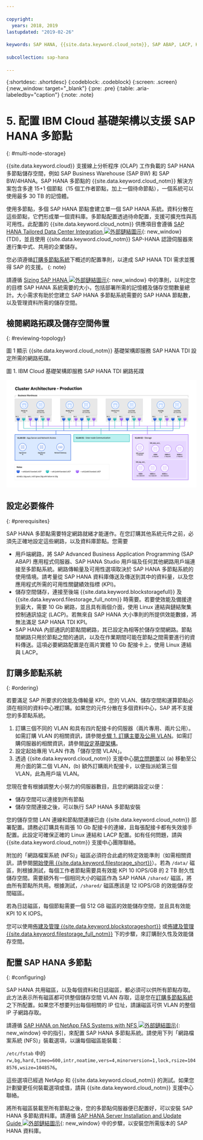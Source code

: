 ```yaml
---

copyright:
  years: 2018, 2019
lastupdated: "2019-02-26"

keywords: SAP HANA, {{site.data.keyword.cloud_notm}}, SAP ABAP, LACP, KPIs,VLANs

subcollection: sap-hana

---
```


{:shortdesc: .shortdesc}
{:codeblock: .codeblock}
{:screen: .screen}
{:new_window: target="_blank"}
{:pre: .pre}
{:table: .aria-labeledby="caption"}
{:note: .note}

# 5. 配置 IBM Cloud 基礎架構以支援 SAP HANA 多節點
{: #multi-node-storage}

{{site.data.keyword.cloud}} 支援線上分析程序 (OLAP) 工作負載的 SAP HANA 多節點儲存空間，例如 SAP Business Warehouse (SAP BW) 和 SAP BW/4HANA。SAP HANA 多節點的 {{site.data.keyword.cloud_notm}} 解決方案包含多達 15+1 個節點（15 個工作者節點，加上一個待命節點），一個系統可以使用最多 30 TB 的記憶體。

使用多節點，多個 SAP HANA 節點會建立單一個 SAP HANA 系統。資料分散在這些節點，它們形成單一個資料庫。多節點配置透過待命配置，支援可擴充性與高可用性。此配置的 {{site.data.keyword.cloud_notm}} 供應項目會遵循 [SAP HANA Tailored Data Center Integration ![外部鏈結圖示](../../icons/launch-glyph.svg "外部鏈結圖示")](https://blogs.saphana.com/2015/02/18/sap-hana-tailored-data-center-integration-tdi-overview/){: new_window} (TDI)，並且使用 {{site.data.keyword.cloud_notm}} SAP-HANA 認證伺服器來進行集中式、共用的企業儲存。

您必須遵循[訂購多節點系統](#ordering)下概述的配置準則，以達成 SAP HANA TDI 需求並獲得 SAP 的支援。
{: note}

請遵循 [Sizing SAP HANA ![外部鏈結圖示](../../icons/launch-glyph.svg "外部鏈結圖示")](https://help.sap.com/viewer/eb3777d5495d46c5b2fa773206bbfb46/2.0.00/en-US/d4a122a7bb57101493e3f5ca08e6b039.html){: new_window} 中的準則，以判定您的目標 SAP HANA 系統需要的大小，包括部署所需的記憶體及儲存空間數量總計。大小需求有助於您建立 SAP HANA 多節點系統需要的 SAP HANA 節點數，以及管理資料所需的儲存空間。

## 檢閱網路拓蹼及儲存空間佈置
{: #reviewing-topology}

圖 1 顯示 {{site.data.keyword.cloud_notm}} 基礎架構即服務 SAP HANA TDI 設定所需的網路拓蹼。

圖 1. IBM Cloud 基礎架構即服務 SAP HANA TDI 網路拓蹼

![圖 1. IBM Cloud 基礎架構即服務 SAP HANA TDI 網路拓蹼](/images/SAP-BW.png "IBM Cloud 基礎架構即服務 SAP HANA TDI 網路拓蹼")

## 設定必要條件
{: #prerequisites}

SAP HANA 多節點需要特定網路就緒才能運作。在您訂購其他系統元件之前，必須先正確地設定這些網路，以及資料庫節點。您需要
* 用戶端網路，將 SAP Advanced Business Application Programming (SAP ABAP) 應用程式伺服器、SAP HANA Studio 用戶端及任何其他網路用戶端連接至多節點系統。網路傳輸量及可用性選項取決於 SAP HANA 多節點系統的使用情境。請考量從 SAP HANA 資料庫傳送及傳送到其中的資料量，以及您應用程式所需的可用性關鍵績效指標 (KPI)。
* 儲存空間儲存，連接至後端 {{site.data.keyword.blockstoragefull}} 及 {{site.data.keyword.filestorage_full_notm}} 時需要。若要使效能及備援達到最大，需要 10 Gb 網路，並且具有兩個介面，使用 Linux 連結與鏈結聚集控制通訊協定 (LACP)。若無來自 SAP HANA 大小準則的所提供效能數據，將無法滿足 SAP HANA TDI KPI。
* SAP HANA 內部通訊的節點間網路，其已設定為相等於儲存空間網路。節點間網路只用於節點之間的通訊，以及在作業期間可能在節點之間需要進行的資料傳送。這項必要網路配置是在兩片實體 10 Gb 配接卡上，使用 Linux 連結與 LACP。

## 訂購多節點系統
{: #ordering}

若要滿足 SAP 所要求的效能及傳輸量 KPI，您的 VLAN、儲存空間和運算節點必須在相同的資料中心裡訂購。如果您的元件分散在多個資料中心，SAP 將不支援您的多節點系統。

1. 訂購三個不同的 VLAN 和具有四片配接卡的伺服器（兩片專用、兩片公用）。如需訂購 VLAN 的相關資訊，請參閱[步驟 1. 訂購主要及公用 VLAN](/docs/infrastructure/virtualization?topic=Virtualization-advanced-single-site-vmware-reference-architecture#step-1-ordering-primary-public-and-private-vlans)。如需訂購伺服器的相關資訊，請參閱[設定基礎架構](/docs/infrastructure/sap-hana?topic=sap-hana-set_up_infrastructure#set_up_infrastructure#set_up_infrastructure)。
2. 設定起始專用 VLAN 作為「儲存空間 VLAN」。
3. 透過 {{site.data.keyword.cloud_notm}} 支援中心[開立問題單](/docs/get-support?topic=get-support-open-case#open-case)以 (a) 移動至公用介面的第二個 VLAN，(b) 額外訂購兩片配接卡，以便指派給第三個 VLAN，此為用戶端 VLAN。

您現在會有根據調整大小努力的伺服器數目，且您的網路設定以便：
* 儲存空間可以連接到所有節點
* 儲存空間連接之後，可以執行 SAP HANA 多節點安裝

您的儲存空間 LAN 連線和節點間連線已由 {{site.data.keyword.cloud_notm}} 部署配置。請務必訂購具有兩張 10 Gb 配接卡的連線，且每張配接卡都有失效接手配置。此設定可確保正確的 Linux 連結和 LACP 配置。如有任何問題，請與 {{site.data.keyword.cloud_notm}} 支援中心團隊聯絡。

附加的「網路檔案系統 (NFS)」磁區必須符合此處的特定效能準則（如需相關資訊，請參閱[開始使用 {{site.data.keyword.filestorage_short}}](/docs/infrastructure/FileStorage?topic=FileStorage-GettingStarted#getting-started-with-ibm-file-storage-for-bluemix)）。若為 `/data/` 磁區，則根據測試，每個工作者節點需要具有效能 KPI 10 IOPS/GB 的 2 TB 耐久性儲存空間。需要額外有一個相同大小的磁區作為 SAP HANA `/shared/` 磁區，將由所有節點所共用。根據測試，`/shared/` 磁區應該是 12 IOPS/GB 的效能儲存空間磁區。

若為日誌磁區，每個節點需要一個 512 GB 磁區的效能儲存空間，並且具有效能 KPI 10 K IOPS。

您可以使用[佈建及管理 {{site.data.keyword.blockstorageshort}}](/docs/infrastructure/BlockStorage?topic=BlockStorage-orderingthroughConsole#provisioning-and-managing-block-storage) 或[佈建及管理 {{site.data.keyword.filestorage_full_notm}}](/docs/infrastructure/FileStorage?topic=FileStorage-orderingConsole#orderingConsole) 下的步驟，來訂購耐久性及效能儲存空間。

## 配置 SAP HANA 多節點
{: #configuring}

SAP HANA 共用磁區，以及每個資料和日誌磁區，都必須可以供所有節點存取。此方法表示所有磁區都可供整個儲存空間 VLAN 存取，這是您在[訂購多節點系統](#ordering)之下所配置。如果您不想要列出每個相關的 IP 位址，請讓磁區可供 VLAN 的整個 IP 子網路存取。

請遵循 [SAP HANA on NetApp FAS Systems with NFS ![外部鏈結圖示](../../icons/launch-glyph.svg "外部鏈結圖示")](https://www.netapp.com/us/media/tr-4290.pdf){: new_window} 中的指引，來配置 SAP HANA 多節點系統。請使用下列「網路檔案系統 (NFS)」裝載選項，以讓每個磁區能裝載：

`/etc/fstab` 中的 `rw,bg,hard,timeo=600,intr,noatime,vers=4,minorversion=1,lock,rsize=1048576,wsize=1048576`。

這些選項已經過 NetApp 和 {{site.data.keyword.cloud_notm}} 的測試。如果您計劃變更任何裝載選項或值，請與 {{site.data.keyword.cloud_notm}} 支援中心聯絡。

將所有磁區裝載至所有節點之後，您的多節點伺服器便已配置好，可以安裝 SAP HANA 多節點資料庫。請遵循 [SAP HANA Server Installation and Update Guide ![外部鏈結圖示](../../icons/launch-glyph.svg "外部鏈結圖示")](https://help.sap.com/viewer/2c1988d620e04368aa4103bf26f17727/2.0.03/en-US){: new_window} 中的步驟，以安裝您所需版本的 SAP HANA 資料庫。
